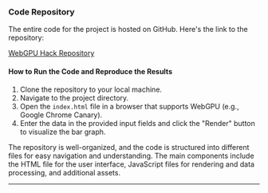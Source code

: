 ### Code Repository

The entire code for the project is hosted on GitHub. Here's the link to the repository:

[WebGPU Hack Repository](https://github.com/Fayaz-khani/WebGPU_Hack)

#### How to Run the Code and Reproduce the Results
1. Clone the repository to your local machine.
2. Navigate to the project directory.
3. Open the `index.html` file in a browser that supports WebGPU (e.g., Google Chrome Canary).
4. Enter the data in the provided input fields and click the "Render" button to visualize the bar graph.

The repository is well-organized, and the code is structured into different files for easy navigation and understanding. The main components include the HTML file for the user interface, JavaScript files for rendering and data processing, and additional assets.

---